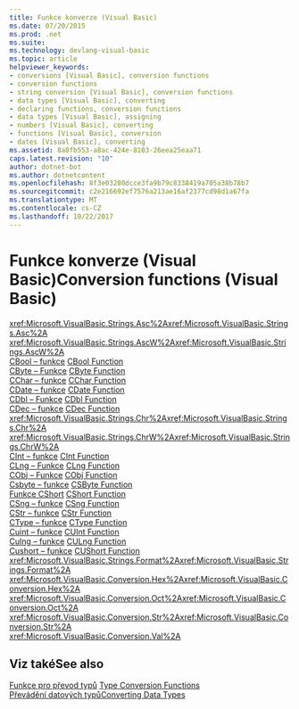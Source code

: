 ```yaml
---
title: Funkce konverze (Visual Basic)
ms.date: 07/20/2015
ms.prod: .net
ms.suite: 
ms.technology: devlang-visual-basic
ms.topic: article
helpviewer_keywords:
- conversions [Visual Basic], conversion functions
- conversion functions
- string conversion [Visual Basic], conversion functions
- data types [Visual Basic], converting
- declaring functions, conversion functions
- data types [Visual Basic], assigning
- numbers [Visual Basic], converting
- functions [Visual Basic], conversion
- dates [Visual Basic], converting
ms.assetid: 8a8fb553-a8ac-424e-8103-26eea25eaa71
caps.latest.revision: "10"
author: dotnet-bot
ms.author: dotnetcontent
ms.openlocfilehash: 8f3e03280dcce3fa9b79c8338419a705a38b78b7
ms.sourcegitcommit: c2e216692ef7576a213ae16af2377cd98d1a67fa
ms.translationtype: MT
ms.contentlocale: cs-CZ
ms.lasthandoff: 10/22/2017
---
```

# <a name="conversion-functions-visual-basic"></a><span data-ttu-id="11eb8-102">Funkce konverze (Visual Basic)</span><span class="sxs-lookup"><span data-stu-id="11eb8-102">Conversion functions (Visual Basic)</span></span>

<span data-ttu-id="11eb8-103"><xref:Microsoft.VisualBasic.Strings.Asc%2A></span><span class="sxs-lookup"><span data-stu-id="11eb8-103"><xref:Microsoft.VisualBasic.Strings.Asc%2A></span></span>   
<span data-ttu-id="11eb8-104"><xref:Microsoft.VisualBasic.Strings.AscW%2A></span><span class="sxs-lookup"><span data-stu-id="11eb8-104"><xref:Microsoft.VisualBasic.Strings.AscW%2A></span></span>   
<span data-ttu-id="11eb8-105">[CBool – funkce](../../../visual-basic/language-reference/functions/type-conversion-functions.md) </span><span class="sxs-lookup"><span data-stu-id="11eb8-105">[CBool Function](../../../visual-basic/language-reference/functions/type-conversion-functions.md) </span></span>  
<span data-ttu-id="11eb8-106">[CByte – Funkce](../../../visual-basic/language-reference/functions/type-conversion-functions.md) </span><span class="sxs-lookup"><span data-stu-id="11eb8-106">[CByte Function](../../../visual-basic/language-reference/functions/type-conversion-functions.md) </span></span>  
<span data-ttu-id="11eb8-107">[CChar – funkce](../../../visual-basic/language-reference/functions/type-conversion-functions.md) </span><span class="sxs-lookup"><span data-stu-id="11eb8-107">[CChar Function](../../../visual-basic/language-reference/functions/type-conversion-functions.md) </span></span>  
<span data-ttu-id="11eb8-108">[CDate – funkce](../../../visual-basic/language-reference/functions/type-conversion-functions.md) </span><span class="sxs-lookup"><span data-stu-id="11eb8-108">[CDate Function](../../../visual-basic/language-reference/functions/type-conversion-functions.md) </span></span>  
<span data-ttu-id="11eb8-109">[CDbl – Funkce](../../../visual-basic/language-reference/functions/type-conversion-functions.md) </span><span class="sxs-lookup"><span data-stu-id="11eb8-109">[CDbl Function](../../../visual-basic/language-reference/functions/type-conversion-functions.md) </span></span>  
<span data-ttu-id="11eb8-110">[CDec – funkce](../../../visual-basic/language-reference/functions/type-conversion-functions.md) </span><span class="sxs-lookup"><span data-stu-id="11eb8-110">[CDec Function](../../../visual-basic/language-reference/functions/type-conversion-functions.md) </span></span>  
<span data-ttu-id="11eb8-111"><xref:Microsoft.VisualBasic.Strings.Chr%2A></span><span class="sxs-lookup"><span data-stu-id="11eb8-111"><xref:Microsoft.VisualBasic.Strings.Chr%2A></span></span>   
<span data-ttu-id="11eb8-112"><xref:Microsoft.VisualBasic.Strings.ChrW%2A></span><span class="sxs-lookup"><span data-stu-id="11eb8-112"><xref:Microsoft.VisualBasic.Strings.ChrW%2A></span></span>   
<span data-ttu-id="11eb8-113">[CInt – funkce](../../../visual-basic/language-reference/functions/type-conversion-functions.md) </span><span class="sxs-lookup"><span data-stu-id="11eb8-113">[CInt Function](../../../visual-basic/language-reference/functions/type-conversion-functions.md) </span></span>  
<span data-ttu-id="11eb8-114">[CLng – Funkce](../../../visual-basic/language-reference/functions/type-conversion-functions.md) </span><span class="sxs-lookup"><span data-stu-id="11eb8-114">[CLng Function](../../../visual-basic/language-reference/functions/type-conversion-functions.md) </span></span>  
<span data-ttu-id="11eb8-115">[CObj – Funkce](../../../visual-basic/language-reference/functions/type-conversion-functions.md) </span><span class="sxs-lookup"><span data-stu-id="11eb8-115">[CObj Function](../../../visual-basic/language-reference/functions/type-conversion-functions.md) </span></span>  
<span data-ttu-id="11eb8-116">[Csbyte – funkce](../../../visual-basic/language-reference/functions/type-conversion-functions.md) </span><span class="sxs-lookup"><span data-stu-id="11eb8-116">[CSByte Function](../../../visual-basic/language-reference/functions/type-conversion-functions.md) </span></span>  
<span data-ttu-id="11eb8-117">[Funkce CShort](../../../visual-basic/language-reference/functions/type-conversion-functions.md) </span><span class="sxs-lookup"><span data-stu-id="11eb8-117">[CShort Function](../../../visual-basic/language-reference/functions/type-conversion-functions.md) </span></span>  
<span data-ttu-id="11eb8-118">[CSng – funkce](../../../visual-basic/language-reference/functions/type-conversion-functions.md) </span><span class="sxs-lookup"><span data-stu-id="11eb8-118">[CSng Function](../../../visual-basic/language-reference/functions/type-conversion-functions.md) </span></span>  
<span data-ttu-id="11eb8-119">[CStr – funkce](../../../visual-basic/language-reference/functions/type-conversion-functions.md) </span><span class="sxs-lookup"><span data-stu-id="11eb8-119">[CStr Function](../../../visual-basic/language-reference/functions/type-conversion-functions.md) </span></span>  
<span data-ttu-id="11eb8-120">[CType – funkce](../../../visual-basic/language-reference/functions/ctype-function.md) </span><span class="sxs-lookup"><span data-stu-id="11eb8-120">[CType Function](../../../visual-basic/language-reference/functions/ctype-function.md) </span></span>  
<span data-ttu-id="11eb8-121">[Cuint – funkce](../../../visual-basic/language-reference/functions/type-conversion-functions.md) </span><span class="sxs-lookup"><span data-stu-id="11eb8-121">[CUInt Function](../../../visual-basic/language-reference/functions/type-conversion-functions.md) </span></span>  
<span data-ttu-id="11eb8-122">[Culng – funkce](../../../visual-basic/language-reference/functions/type-conversion-functions.md) </span><span class="sxs-lookup"><span data-stu-id="11eb8-122">[CULng Function](../../../visual-basic/language-reference/functions/type-conversion-functions.md) </span></span>  
<span data-ttu-id="11eb8-123">[Cushort – funkce](../../../visual-basic/language-reference/functions/type-conversion-functions.md) </span><span class="sxs-lookup"><span data-stu-id="11eb8-123">[CUShort Function](../../../visual-basic/language-reference/functions/type-conversion-functions.md) </span></span>  
<span data-ttu-id="11eb8-124"><xref:Microsoft.VisualBasic.Strings.Format%2A></span><span class="sxs-lookup"><span data-stu-id="11eb8-124"><xref:Microsoft.VisualBasic.Strings.Format%2A></span></span>   
<span data-ttu-id="11eb8-125"><xref:Microsoft.VisualBasic.Conversion.Hex%2A></span><span class="sxs-lookup"><span data-stu-id="11eb8-125"><xref:Microsoft.VisualBasic.Conversion.Hex%2A></span></span>   
<span data-ttu-id="11eb8-126"><xref:Microsoft.VisualBasic.Conversion.Oct%2A></span><span class="sxs-lookup"><span data-stu-id="11eb8-126"><xref:Microsoft.VisualBasic.Conversion.Oct%2A></span></span>   
<span data-ttu-id="11eb8-127"><xref:Microsoft.VisualBasic.Conversion.Str%2A></span><span class="sxs-lookup"><span data-stu-id="11eb8-127"><xref:Microsoft.VisualBasic.Conversion.Str%2A></span></span>   
<xref:Microsoft.VisualBasic.Conversion.Val%2A>

## <a name="see-also"></a><span data-ttu-id="11eb8-128">Viz také</span><span class="sxs-lookup"><span data-stu-id="11eb8-128">See also</span></span>

<span data-ttu-id="11eb8-129">[Funkce pro převod typů](../../../visual-basic/language-reference/functions/type-conversion-functions.md) </span><span class="sxs-lookup"><span data-stu-id="11eb8-129">[Type Conversion Functions](../../../visual-basic/language-reference/functions/type-conversion-functions.md) </span></span>  
[<span data-ttu-id="11eb8-130">Převádění datových typů</span><span class="sxs-lookup"><span data-stu-id="11eb8-130">Converting Data Types</span></span>](../../../visual-basic/programming-guide/concepts/linq/converting-data-types.md)
